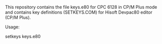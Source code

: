 This repository contains the file keys.e80 for CPC 6128 in CP/M Plus mode and contains key definitions (SETKEYS.COM) for Hisoft Devpac80 editor (CP/M Plus).

Usage:

setkeys keys.e80


